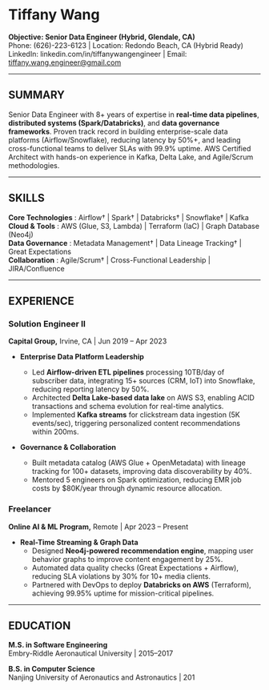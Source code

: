 # Tiffany Wang

**Objective: Senior Data Engineer (Hybrid, Glendale, CA)**  
Phone: (626)-223-6123 | Location: Redondo Beach, CA (Hybrid Ready)  
LinkedIn: linkedin.com/in/tiffanywangengineer | Email: tiffany.wang.engineer@gmail.com  

---

## SUMMARY  
Senior Data Engineer with 8+ years of expertise in **real-time data pipelines**, **distributed systems (Spark/Databricks)**, and **data governance frameworks**. Proven track record in building enterprise-scale data platforms (Airflow/Snowflake), reducing latency by 50%+, and leading cross-functional teams to deliver SLAs with 99.9% uptime. AWS Certified Architect with hands-on experience in Kafka, Delta Lake, and Agile/Scrum methodologies.

---

## SKILLS  
**Core Technologies** : Airflow† | Spark† | Databricks† | Snowflake† | Kafka  
**Cloud & Tools**    : AWS (Glue, S3, Lambda) | Terraform (IaC) | Graph Database (Neo4j)  
**Data Governance**  : Metadata Management† | Data Lineage Tracking† | Great Expectations  
**Collaboration**    : Agile/Scrum† | Cross-Functional Leadership | JIRA/Confluence  

---

## EXPERIENCE  

### Solution Engineer II  
**Capital Group,** Irvine, CA | Jun 2019 – Apr 2023  

- **Enterprise Data Platform Leadership**  
  - Led **Airflow-driven ETL pipelines** processing 10TB/day of subscriber data, integrating 15+ sources (CRM, IoT) into Snowflake, reducing reporting latency by 50%.  
  - Architected **Delta Lake-based data lake** on AWS S3, enabling ACID transactions and schema evolution for real-time analytics.  
  - Implemented **Kafka streams** for clickstream data ingestion (5K events/sec), triggering personalized content recommendations within 200ms.  

- **Governance & Collaboration**  
  - Built metadata catalog (AWS Glue + OpenMetadata) with lineage tracking for 100+ datasets, improving data discoverability by 40%.  
  - Mentored 5 engineers on Spark optimization, reducing EMR job costs by $80K/year through dynamic resource allocation.  

### Freelancer  
**Online AI & ML Program,** Remote | Apr 2023 – Present  

- **Real-Time Streaming & Graph Data**  
  - Designed **Neo4j-powered recommendation engine**, mapping user behavior graphs to improve content engagement by 25%.  
  - Automated data quality checks (Great Expectations + Airflow), reducing SLA violations by 30% for 10+ media clients.  
  - Partnered with DevOps to deploy **Databricks on AWS** (Terraform), achieving 99.95% uptime for mission-critical pipelines.  

---

## EDUCATION  
**M.S. in Software Engineering**  
Embry-Riddle Aeronautical University | 2015–2017  

**B.S. in Computer Science**  
Nanjing University of Aeronautics and Astronautics | 201